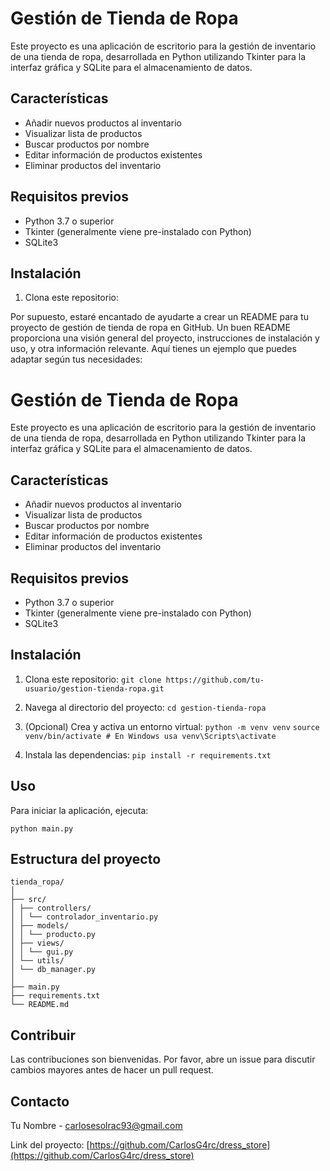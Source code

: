 # Gestión de Tienda de Ropa

Este proyecto es una aplicación de escritorio para la gestión de inventario de una tienda de ropa, desarrollada en Python utilizando Tkinter para la interfaz gráfica y SQLite para el almacenamiento de datos.

## Características

- Añadir nuevos productos al inventario
- Visualizar lista de productos
- Buscar productos por nombre
- Editar información de productos existentes
- Eliminar productos del inventario

## Requisitos previos

- Python 3.7 o superior
- Tkinter (generalmente viene pre-instalado con Python)
- SQLite3

## Instalación

1. Clona este repositorio:
   
Por supuesto, estaré encantado de ayudarte a crear un README para tu proyecto de gestión de tienda de ropa en GitHub. Un buen README proporciona una visión general del proyecto, instrucciones de instalación y uso, y otra información relevante. Aquí tienes un ejemplo que puedes adaptar según tus necesidades:

# Gestión de Tienda de Ropa

Este proyecto es una aplicación de escritorio para la gestión de inventario de una tienda de ropa, desarrollada en Python utilizando Tkinter para la interfaz gráfica y SQLite para el almacenamiento de datos.

## Características

- Añadir nuevos productos al inventario
- Visualizar lista de productos
- Buscar productos por nombre
- Editar información de productos existentes
- Eliminar productos del inventario

## Requisitos previos

- Python 3.7 o superior
- Tkinter (generalmente viene pre-instalado con Python)
- SQLite3

## Instalación

1. Clona este repositorio:
  ``` git clone https://github.com/tu-usuario/gestion-tienda-ropa.git ```

3. Navega al directorio del proyecto:
   ```cd gestion-tienda-ropa```
5. (Opcional) Crea y activa un entorno virtual:
  ```python -m venv venv```
  ```source venv/bin/activate # En Windows usa venv\Scripts\activate``` 
7. Instala las dependencias:
   ```pip install -r requirements.txt```
   
## Uso

Para iniciar la aplicación, ejecuta:

```python main.py```

## Estructura del proyecto

```plaintext
tienda_ropa/
│
├── src/
│ ├── controllers/
│ │ └── controlador_inventario.py
│ ├── models/
│ │ └── producto.py
│ ├── views/
│ │ └── gui.py
│ └── utils/
│ └── db_manager.py
│
├── main.py
├── requirements.txt
└── README.md
```

## Contribuir

Las contribuciones son bienvenidas. Por favor, abre un issue para discutir cambios mayores antes de hacer un pull request.

## Contacto

Tu Nombre - carlosesolrac93@gmail.com

Link del proyecto: [https://github.com/CarlosG4rc/dress_store](https://github.com/CarlosG4rc/dress_store)
